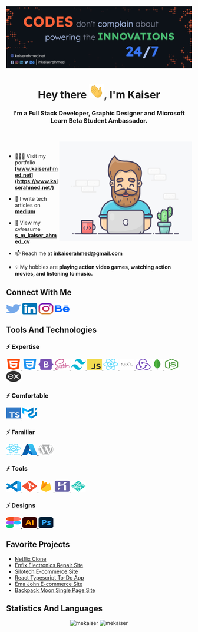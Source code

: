 ![S M Kaiser Ahmed](https://raw.githubusercontent.com/mekaiser/mekaiser/main/images/github-cover-2022-v1.jpg)

<h1 align="center">Hey there <img src="icons/wave.gif" height="40" width="40">, I'm Kaiser</h1>
<h3 align="center">I'm a Full Stack Developer, Graphic Designer and Microsoft Learn Beta Student Ambassador.</h3>

<p>&nbsp;</p>

<img align="right" src="images/developer.gif" width="360" height="270" alt="GIF"/>

<p>&nbsp;</p>

- 👨🏻‍💻 Visit my portfolio **[www.kaiserahmed.net](https://www.kaiserahmed.net/)**

- 📝 I write tech articles on **[medium](https://medium.com/@inkaiserahmed)**

- 🚀 View my cv/resume **[s_m_kaiser_ahmed_cv](https://drive.google.com/file/d/1uL1ggmB6BgkLnl3oVUCTxG4uNxIUyNjR/view)**

- 📫 Reach me at **inkaiserahmed@gmail.com**

- 💡 My hobbies are **playing action video games, watching action movies, and listening to music.**

## Connect With Me

<p align="left">
<a href="https://twitter.com/inkaiserahmed"><img align="center" src="icons/connections/twitter.svg" alt="inkaiserahmed" height="30" width="40" /></a>
<a href="https://linkedin.com/in/inkaiserahmed"><img align="center" src="icons/connections/linkedin.svg" alt="inkaiserahmed" height="30" width="40" /></a>
<a href="https://instagram.com/inkaiserahmed"><img align="center" src="icons/connections/instagram.svg" alt="inkaiserahmed" height="30" width="40" /></a>
<a href="https://www.behance.net/inkaiserahmed"><img align="center" src="icons/connections/behance.svg" alt="inkaiserahmed" height="30" width="40" /></a>
</p>

## Tools And Technologies

### ⚡ Expertise

<p align="left">

<a href="https://www.w3.org/html/"> <img src="icons/tools-and-technologies/html5.svg" alt="html5" height="30" width="40"/> </a>
<a href="https://www.w3schools.com/css/"> <img src="icons/tools-and-technologies/css3.svg" alt="css3" height="30" width="40"/> </a>
<a href="https://getbootstrap.com/"> <img src="icons/tools-and-technologies/bootstrap-5-1.svg" alt="bootstrap5" height="30" width="40"/> </a>
<a href="https://sass-lang.com/"> <img src="icons/tools-and-technologies/sass.svg" alt="sass" height="30" width="40"/> </a>
<a href="https://tailwindcss.com/"> <img src="icons/tools-and-technologies/tailwind-css.svg" alt="tailwind-css" height="30" width="40"/> </a>
<a href="https://www.javascript.com/"> <img src="icons/tools-and-technologies/javascript.svg" alt="javascript" height="30" width="40"/> </a>
<a href="https://reactjs.org/"> <img src="icons/tools-and-technologies/react-icon.svg" alt="reactjs" height="30" width="40"/> </a>
<a href="https://nextjs.org/"> <img src="icons/tools-and-technologies/nextjs.svg" alt="nextjs" height="30" width="40"/> </a>
<a href="https://redux.js.org/"> <img src="icons/tools-and-technologies/redux.svg" alt="redux" height="30" width="40"/> </a>
<a href="https://www.mongodb.com/"> <img src="icons/tools-and-technologies/mongodb.svg" alt="mongodb" height="30" width="30"/> </a>
<a href="https://nodejs.org/en/"> <img src="icons/tools-and-technologies/nodejs.svg" alt="nodejs" height="30" width="40"/> </a>
<a href="https://expressjs.com/"> <img src="icons/tools-and-technologies/expressjs.svg" alt="nodejs" height="30" width="40"/> </a>

</p>

### ⚡ Comfortable

<p align="left">

<a href="https://www.typescriptlang.org/"> <img src="icons/tools-and-technologies/typescript.svg" alt="typescript" height="30" width="40"/> </a>
<a href="https://material-ui.com/"> <img src="icons/tools-and-technologies/material-ui.svg" alt="materialui" height="30" width="40"/> </a>

</p>

### ⚡ Familiar

<p align="left">

<a href="https://reactnative.dev/"> <img src="icons/tools-and-technologies/react-native.svg" alt="react-native" height="30" width="40"/> </a>
<a href="https://azure.microsoft.com/en-us/"> <img src="icons/tools-and-technologies/azure.svg" alt="azure" height="30" width="40"/> </a>
<a href="https://wordpress.org/download/"> <img src="icons/tools-and-technologies/wordpress.svg" alt="wordpress" height="30" width="40"/> </a>

</p>

### ⚡ Tools

<p align="left">

<a href="https://code.visualstudio.com/"> <img src="icons/tools-and-technologies/vscode.svg" alt="vscode" height="30" width="40"/> </a>
<a href="https://git-scm.com/"> <img src="icons/tools-and-technologies/git.svg" alt="git" height="30" width="40"/> </a>
<a href="https://firebase.google.com/"> <img src="icons/tools-and-technologies/firebase.svg" alt="firebase" height="30" width="40"/> </a>
<a href="https://heroku.com/"> <img src="icons/tools-and-technologies/heroku.svg" alt="heroku" height="30" width="40"/> </a>
<a href="https://www.netlify.com/"> <img src="icons/tools-and-technologies/netlify.svg" alt="netlify" height="30" width="40"/> </a>

</p>

### ⚡ Designs

<p align="left">

<a href="https://www.figma.com/"> <img src="icons/tools-and-technologies/figma.svg" alt="figma" height="30" width="40"/> </a>
<a href="https://www.adobe.com/in/products/illustrator.html"> <img src="icons/tools-and-technologies/illustrator.svg" alt="illustrator" height="30" width="40"/> </a>
<a href="https://www.photoshop.com/en"> <img src="icons/tools-and-technologies/photoshop.svg" alt="photoshop" height="30" width="40"/> </a>

</p>

## Favorite Projects

- [Netflix Clone](https://github.com/mekaiser/netflix-clone)
- [Enfix Electronics Repair Site](https://github.com/mekaiser/enfix-client)
- [Silotech E-commerce Site](https://github.com/mekaiser/silotech-client)
- [React Typescript To-Do App](https://github.com/mekaiser/to-do-app)
- [Ema John E-commerce Site](https://github.com/mekaiser/ema-john-react)
- [Backpack Moon Single Page Site](https://github.com/mekaiser/backpack-moon-website)

## Statistics And Languages

<p align="center"> 
    <img src="https://github-readme-stats-mekaiser.vercel.app/api?username=mekaiser&bg_color=00000000&include_all_commits=true&count_private=true&show_icons=true&hide_rank=false&icon_color=6381AF&text_color=f2f2f2&hide_title=true&disable_animations=true" alt="mekaiser" width="411"/> 
    <img src="https://github-readme-stats-mekaiser.vercel.app/api/top-langs?username=mekaiser&theme=dark&include_all_commits=true&count_private=true&layout=compact&bg_color=00000000" alt="mekaiser" height="136" />
</p>
